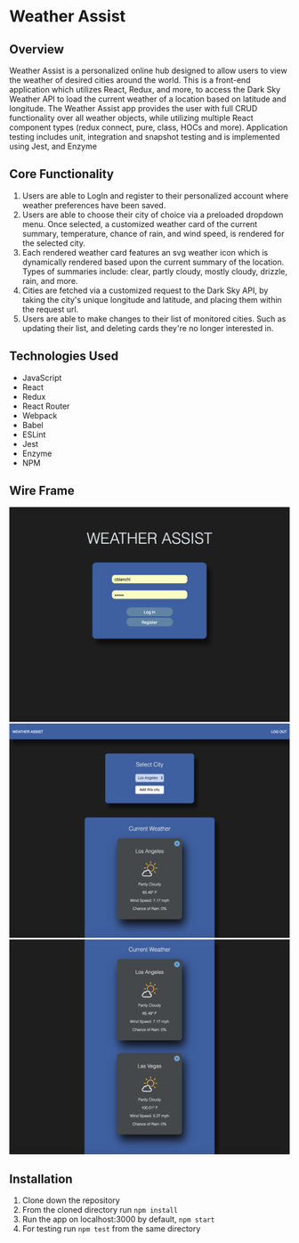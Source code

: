 # Weather Assist

## Overview
Weather Assist is a personalized online hub designed to allow users to view the weather of desired cities around the world. This is a front-end application which utilizes React, Redux, and more, to access the Dark Sky Weather API to load the current weather of a location based on latitude and longitude. The Weather Assist app provides the user with full CRUD functionality over all weather objects, while utilizing multiple React component types (redux connect, pure, class, HOCs and more). Application testing includes unit, integration and snapshot testing and is implemented using Jest, and Enzyme


## Core Functionality
1. Users are able to LogIn and register to their personalized account where weather preferences have been saved.
2. Users are able to choose their city of choice via a preloaded dropdown menu. Once selected, a customized weather card of the current summary, temperature, chance of rain, and wind speed, is rendered for the selected city.
3. Each rendered weather card features an svg weather icon which is dynamically rendered based upon the current summary of the location. Types of summaries include: clear, partly cloudy, mostly cloudy, drizzle, rain, and more.
4. Cities are fetched via a customized request to the Dark Sky API, by taking the city's unique longitude and latitude, and placing them within the request url.
5. Users are able to make changes to their list of monitored cities. Such as updating their list, and deleting cards they're no longer interested in.


## Technologies Used
* JavaScript
* React
* Redux
* React Router
* Webpack
* Babel
* ESLint
* Jest
* Enzyme
* NPM


## Wire Frame
![Login And Register Page](./public/screenshots/LoginAndRegister.png)
![Home Page](./public/screenshots/HomePage.png)
![Weather Cards](./public/screenshots/WeatherCards.png)


## Installation
1. Clone down the repository
2. From the cloned directory run `npm install`
3. Run the app on localhost:3000 by default, `npm start`
4. For testing run `npm test` from the same directory
